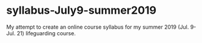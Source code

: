 # syllabus-July9-summer2019
My attempt to create an online course syllabus for my summer 2019 (Jul. 9-Jul. 21) lifeguarding course.
